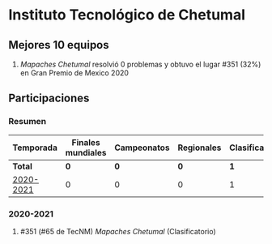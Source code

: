 # Instituto Tecnológico de Chetumal

## Mejores 10 equipos

1. _Mapaches Chetumal_ resolvió 0 problemas y obtuvo el lugar #351 (32%) en Gran Premio de Mexico 2020

## Participaciones

### Resumen

| Temporada | Finales mundiales | Campeonatos | Regionales | Clasificatorios | Equipos |
| --- | --- | --- | --- | --- | --- |
| **Total** | **0** | **0** | **0** | **1** | **1** |
| [2020-2021](#2020-2021) | 0 | 0 | 0 | 1 | 1 |

### 2020-2021

1. #351 (#65 de TecNM) _Mapaches Chetumal_ (Clasificatorio)



